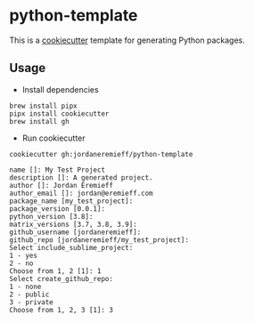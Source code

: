 # python-template

This is a [cookiecutter](https://cookiecutter.readthedocs.io/en/1.7.2/) template for generating Python packages.

## Usage

- Install dependencies

```shell
brew install pipx
pipx install cookiecutter
brew install gh
```

- Run cookiecutter
```shell
cookiecutter gh:jordaneremieff/python-template

name []: My Test Project
description []: A generated project.
author []: Jordan Eremieff
author_email []: jordan@eremieff.com
package_name [my_test_project]:
package_version [0.0.1]:
python_version [3.8]:
matrix_versions [3.7, 3.8, 3.9]:
github_username [jordaneremieff]:
github_repo [jordaneremieff/my_test_project]:
Select include_sublime_project:
1 - yes
2 - no
Choose from 1, 2 [1]: 1
Select create_github_repo:
1 - none
2 - public
3 - private
Choose from 1, 2, 3 [1]: 3
```